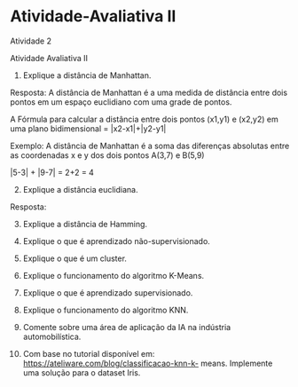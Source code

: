 # Atividade-Avaliativa II
 Atividade 2



Atividade Avaliativa II

1. Explique a distância de Manhattan.

Resposta: A distância de Manhattan é a uma medida de distância entre dois pontos em um espaço euclidiano com uma grade de pontos.

A Fórmula para calcular a distância entre dois pontos (x1,y1) e (x2,y2) em uma plano bidimensional = |x2-x1|+|y2-y1|

Exemplo: A distância de Manhattan é a soma das diferenças absolutas entre as coordenadas x e y dos dois pontos A(3,7) e B(5,9)

|5-3| + |9-7| = 2+2 = 4


2. Explique a distância euclidiana.

Resposta:


3. Explique a distância de Hamming.
4. Explique o que é aprendizado não-supervisionado.
5. Explique o que é um cluster.
6. Explique o funcionamento do algoritmo K-Means.
7. Explique o que é aprendizado supervisionado.
8. Explique o funcionamento do algoritmo KNN.
9. Comente sobre uma área de aplicação da IA na indústria automobilística.

10. Com base no tutorial disponível em: https://ateliware.com/blog/classificacao-knn-k-
means. Implemente uma solução para o dataset Iris.